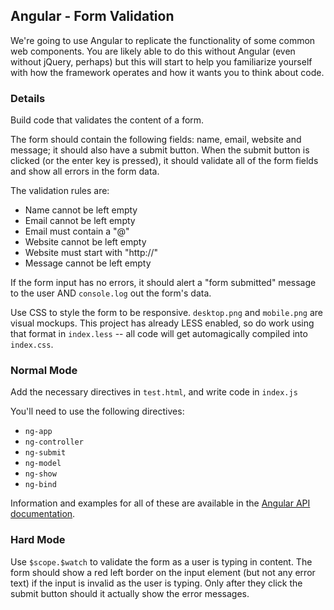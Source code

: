 ## Angular - Form Validation

We're going to use Angular to replicate the functionality of some common web components. You are likely able to do this without Angular (even without jQuery, perhaps) but this will start to help you familiarize yourself with how the framework operates and how it wants you to think about code.

### Details

Build code that validates the content of a form.

The form should contain the following fields: name, email, website and message; it should also have a submit button. When the submit button is clicked (or the enter key is pressed), it should validate all of the form fields and show all errors in the form data. 

The validation rules are:

* Name cannot be left empty
* Email cannot be left empty
* Email must contain a "@"
* Website cannot be left empty
* Website must start with "http://"
* Message cannot be left empty

If the form input has no errors, it should alert a "form submitted" message to the user AND `console.log` out the form's data.

Use CSS to style the form to be responsive. `desktop.png` and `mobile.png` are visual mockups. This project has already LESS enabled, so do work using that format in `index.less` -- all code will get automagically compiled into `index.css`.

### Normal Mode

Add the necessary directives in `test.html`, and write code in `index.js`

You'll need to use the following directives:

* `ng-app`
* `ng-controller`
* `ng-submit`
* `ng-model`
* `ng-show`
* `ng-bind`

Information and examples for all of these are available in the [Angular API documentation](https://docs.angularjs.org/api).

### Hard Mode

Use `$scope.$watch` to validate the form as a user is typing in content. The form should show a red left border on the input element (but not any error text) if the input is invalid as the user is typing. Only after they click the submit button should it actually show the error messages.